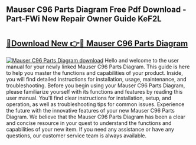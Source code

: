 ## Mauser C96 Parts Diagram Free Pdf Download - Part-FWi New Repair Owner Guide KeF2L

# <h2><a href="http://dfiyxd.blite.top/?on=Mauser+C96+Parts+Diagram">🔗Download New 👉🔴 Mauser C96 Parts Diagram</a></h2>

[![Mauser C96 Parts Diagram download](https://i.imgur.com/lujVjoI.png)](http://dfiyxd.blite.top/?on=Mauser+C96+Parts+Diagram)
Hello and welcome to the user manual for your newly linked Mauser C96 Parts Diagram. This guide is here to help you master the functions and capabilities of your product. Inside, you will find detailed instructions for installation, usage, maintenance, and troubleshooting. Before you begin using your Mauser C96 Parts Diagram, please familiarize yourself with its functions and features by reading this user manual. You'll find clear instructions for installation, setup, and operation, as well as troubleshooting tips for common issues. Experience the future with the innovative features of your new Mauser C96 Parts Diagram. We believe that the Mauser C96 Parts Diagram has been a clear and concise resource in your quest to understand the functions and capabilities of your new item. If you need any assistance or have any questions, our customer service team is always available.
